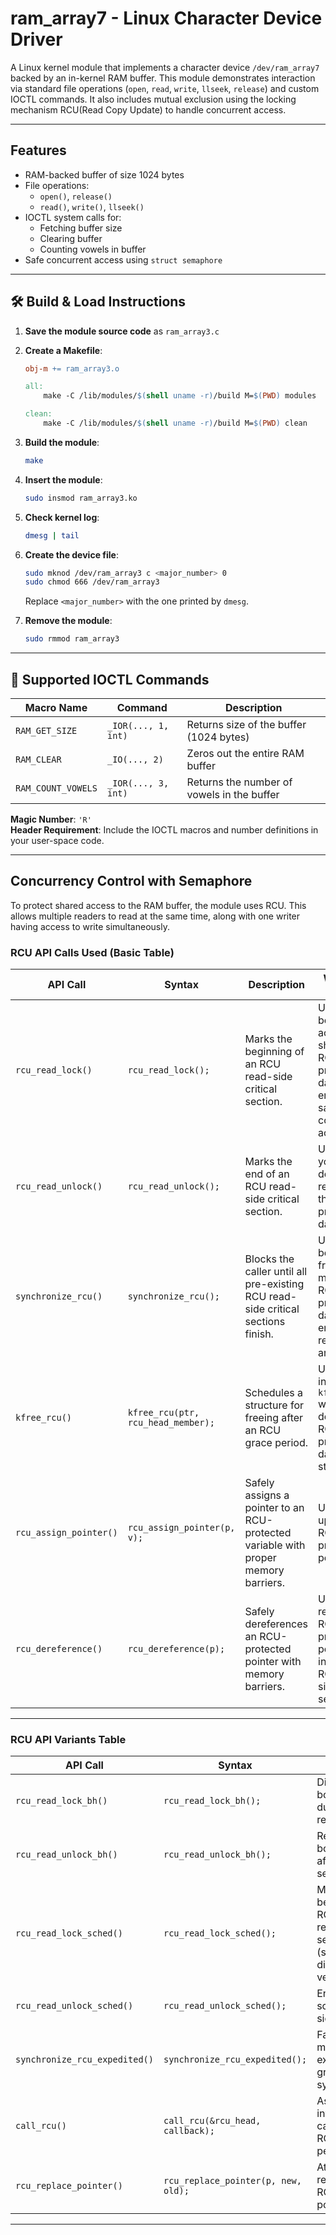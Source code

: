 # ram_array7 - Linux Character Device Driver

A Linux kernel module that implements a character device `/dev/ram_array7` backed by an in-kernel RAM buffer. This module demonstrates interaction via standard file operations (`open`, `read`, `write`, `llseek`, `release`) and custom IOCTL commands. It also includes mutual exclusion using the locking mechanism RCU(Read Copy Update) to handle concurrent access.

---

## Features

- RAM-backed buffer of size 1024 bytes
- File operations:
  - `open()`, `release()`
  - `read()`, `write()`, `llseek()`
- IOCTL system calls for:
  - Fetching buffer size
  - Clearing buffer
  - Counting vowels in buffer
- Safe concurrent access using `struct semaphore`

---

## 🛠️ Build & Load Instructions

1. **Save the module source code** as `ram_array3.c`

2. **Create a Makefile**:

   ```makefile
   obj-m += ram_array3.o

   all:
       make -C /lib/modules/$(shell uname -r)/build M=$(PWD) modules

   clean:
       make -C /lib/modules/$(shell uname -r)/build M=$(PWD) clean
   ```

3. **Build the module**:

   ```bash
   make
   ```

4. **Insert the module**:

   ```bash
   sudo insmod ram_array3.ko
   ```

5. **Check kernel log**:

   ```bash
   dmesg | tail
   ```

6. **Create the device file**:

   ```bash
   sudo mknod /dev/ram_array3 c <major_number> 0
   sudo chmod 666 /dev/ram_array3
   ```

   Replace `<major_number>` with the one printed by `dmesg`.

7. **Remove the module**:

   ```bash
   sudo rmmod ram_array3
   ```

---

## 🔧 Supported IOCTL Commands

| Macro Name        | Command              | Description                                 |
|-------------------|----------------------|---------------------------------------------|
| `RAM_GET_SIZE`    | `_IOR(..., 1, int)`  | Returns size of the buffer (1024 bytes)     |
| `RAM_CLEAR`       | `_IO(..., 2)`        | Zeros out the entire RAM buffer             |
| `RAM_COUNT_VOWELS`| `_IOR(..., 3, int)`  | Returns the number of vowels in the buffer  |

**Magic Number**: `'R'`  
**Header Requirement**: Include the IOCTL macros and number definitions in your user-space code.

---

## Concurrency Control with Semaphore

To protect shared access to the RAM buffer, the module uses RCU. This allows multiple readers to read at the same time, along with one writer having access to write simultaneously.

###  **RCU API Calls Used (Basic Table)**

| **API Call**           | **Syntax**                         | **Description**                                                                    | **When to Use**                                                                     |
| ---------------------- | ---------------------------------- | ---------------------------------------------------------------------------------- | ----------------------------------------------------------------------------------- |
| `rcu_read_lock()`      | `rcu_read_lock();`                 | Marks the beginning of an RCU read-side critical section.                          | Use before accessing shared RCU-protected data to ensure safe concurrent access.    |
| `rcu_read_unlock()`    | `rcu_read_unlock();`               | Marks the end of an RCU read-side critical section.                                | Use after you're done reading the RCU-protected data.                               |
| `synchronize_rcu()`    | `synchronize_rcu();`               | Blocks the caller until all pre-existing RCU read-side critical sections finish.   | Use before freeing or modifying RCU-protected data to ensure no readers are active. |
| `kfree_rcu()`          | `kfree_rcu(ptr, rcu_head_member);` | Schedules a structure for freeing after an RCU grace period.                       | Use instead of `kfree()` when deleting RCU-protected data structures.               |
| `rcu_assign_pointer()` | `rcu_assign_pointer(p, v);`        | Safely assigns a pointer to an RCU-protected variable with proper memory barriers. | Use when updating RCU-protected pointers.                                           |
| `rcu_dereference()`    | `rcu_dereference(p);`              | Safely dereferences an RCU-protected pointer with memory barriers.                 | Use when reading RCU-protected pointers inside an RCU read-side section.            |

---

### **RCU API Variants Table**

| **API Call**                  | **Syntax**                          | **Description**                                                                  | **When to Use**                                           |
| ----------------------------- | ----------------------------------- | -------------------------------------------------------------------------------- | --------------------------------------------------------- |
| `rcu_read_lock_bh()`          | `rcu_read_lock_bh();`               | Disables bottom halves during RCU read section.                                  | Use in softirq or bottom half contexts.                   |
| `rcu_read_unlock_bh()`        | `rcu_read_unlock_bh();`             | Re-enables bottom halves after RCU read section.                                 | Use with `rcu_read_lock_bh()`.                            |
| `rcu_read_lock_sched()`       | `rcu_read_lock_sched();`            | Marks beginning of an RCU-sched read-side section (scheduling-disabled version). | Use when you’re in atomic or scheduler-disabled contexts. |
| `rcu_read_unlock_sched()`     | `rcu_read_unlock_sched();`          | Ends RCU-sched read-side section.                                                | Use with `rcu_read_lock_sched()`.                         |
| `synchronize_rcu_expedited()` | `synchronize_rcu_expedited();`      | Faster (but more expensive) grace period sync.                                   | Use in rare cases where faster updates are critical.      |
| `call_rcu()`                  | `call_rcu(&rcu_head, callback);`    | Asynchronously invokes a callback after RCU grace period.                        | Use for cleanup/deferred operations on RCU data.          |
| `rcu_replace_pointer()`       | `rcu_replace_pointer(p, new, old);` | Atomically replaces an RCU-protected pointer.                                    | Use when you need to swap pointers conditionally.         |

---
